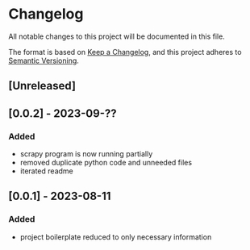 # Changelog

All notable changes to this project will be documented in this file.

The format is based on [Keep a Changelog](https://keepachangelog.com/en/1.0.0/),
and this project adheres to [Semantic Versioning](https://semver.org/spec/v2.0.0.html).

## [Unreleased]

## [0.0.2] - 2023-09-??
### Added
- scrapy program is now running partially
- removed duplicate python code and unneeded files
- iterated readme

## [0.0.1] - 2023-08-11
### Added
- project boilerplate reduced to only necessary information
